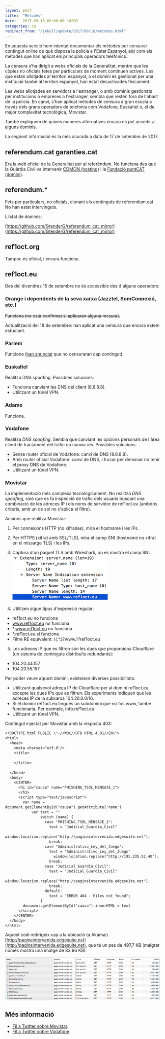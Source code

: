 ```yaml
---
layout: post
title:  "Mètodes"
date:   2017-09-16 00:00:00 +0200
categories: ca
redirect_from: "/jekyll/update/2017/09/16/metodes.html"
---
```


En aquesta secció hem intentat documentar els mètodes per censurar contingut online de què disposa la policia a l'Estat Espanyol, així com els mètodes que han aplicat els principals operadors telefònics.

La censura s'ha dirigit a webs oficials de la Generalitat, mentre que les còpies no oficials fetes per particulars de moment continuen actives. Les que estan allotjades al territori espanyol, o el domini és gestionat per una institució també al territori espanyol, han estat desactivades físicament.

Les webs allotjades en servidors a l'estranger, o amb dominis gestionats per institucions o empreses a l'estranger, sembla que resten fora de l'abast de la policia. En canvi, s'han aplicat mètodes de censura a gran escala a través dels grans operadors de telefonia com Vodafone, Euskaltel o, el de major complexitat tecnològica, Movistar.

També expliquem de quines maneres alternatives encara es pot accedir a alguns dominis.

La següent informació és la més acurada a data de 17 de setembre de 2017.

## referendum.cat garanties.cat

Era la web oficial de la Generalitat per al referèndum. No funciona des que la Guàrdia Civil va intervenir [CDMON (hosting)](https://blog.cdmon.com/comunicado-oficial-referendum-cat/) i la [Fundació puntCAT (domini)](http://fundacio.cat/ca/noticies/la-fundacio-puntcat-te-com-missio-basica-la-divulgacio-i-presencia-de-la-llengua-i-cultura).

## referendum.*

Fets per particulars, no oficials, clonant els continguts de referendum.cat. No han estat intervinguts.

Llistat de dominis:

[https://github.com/GrenderG/referendum_cat_mirror](https://github.com/GrenderG/referendum_cat_mirror)

## ref1oct.org

Tampoc és oficial, i encara funciona.

## ref1oct.eu

Des del divendres 15 de setembre no és accessible des d'alguns operadors:

### Orange i dependents de la seva xarxa (Jazztel, SomConnexió, etc.)

~~Funciona (no està confirmat si aplicaran alguna mesura).~~

Actualització del 18 de setembre: han aplicat una censura que encara estem estudiant.

### Parlem

Funciona ([han anunciat](https://twitter.com/parlem_telecom/status/909160184517464064) que no censuraran cap contingut).

### Euskaltel

Realitza DNS spoofing. Possibles solucions:

- Funciona canviant les DNS del client (8.8.8.8).
- Utilitzant un túnel VPN.

### Adamo

Funciona.

### Vodafone

Realitza *DNS spoofing*. Sembla que canviant les opcions personals de l'àrea client de tractament del tràfic no canvia res. Possibles solucions:

- Sense router oficial de Vodafone: canvi de DNS (8.8.8.8).
- Amb router oficial Vodafone: canvi de DNS, i trucar per demanar no tenir el proxy DNS de Vodafone.
- Utilitzant un túnel VPN.

### Movistar

La implementació més complexa tecnològicament. No realitza *DNS spoofing*, sinó que es fa inspecció de tràfic dels usuaris buscant una combinació de les adreces IP i els noms de servidor de ref1oct.eu (ambdós criteris, amb un de sol no s'aplica el filtre).

Accions que realitza Movistar:

1. Per connexions HTTP (no xifrades), mira el hostname i les IPs.
2. Per HTTPS (xifrat amb SSL/TLS), mira el camp SNI (hostname no xifrat en el missatge TLS) i les IPs.
3. Captura d'un paquet TLS amb Wireshark, on es mostra el camp SNI.
![Camp SNI del paquet TLS, vista amb Wireshark](/media/movistar-wireshark-mitm.png "movistar wireshark mitm")

4. Utilitzen algun tipus d'expressió regular:
  - ref1oct.eu no funciona
  - www.ref1oct.eu no funciona
  - *.www.ref1oct.eu no funciona
  - *.ref1oct.eu sí funciona
  - Filtre RE equivalent: ((.*\.)?www\.)?ref1oct\.eu
5. Les adreces IP que es filtren són les dues que proporciona Cloudflare (un sistema de continguts distribuïts redundants):
  - 104.20.44.157
  - 104.20.55.157

Per poder veure aquest domini, existeixen diverses possibilitats:

- Utilitzant qualsevol adreça IP de Cloudflare per al domini ref1oct.eu, excepte les dues IPs que es filtren. Els experiments indiquen que les adreces IP de la subxarxa 104.20.0.0/16.
- Si el domini ref1oct.eu tingués un subdomini que no fos www, també funcionaria. Per exemple, info.ref1oct.eu.
- Utilitzant un túnel VPN.

Contingut injectat per Movistar amb la resposta 403:

```
<!DOCTYPE html PUBLIC \"-//W3C//DTD HTML 4.01//EN\">
<html>
  <head>
    <meta charset="utf-8"/>
    <title>

    </title>

  </head>
  <body>
    <CENTER>
      <h1 id="causa" name="PHISHING_TSOL_MENSAJE_1">
      </h1>
      <script type="text/javascript">
        var name = document.getElementById("causa").getAttribute('name')
            var text = ""
                switch (name) {
                  case "PHISHING_TSOL_MENSAJE_1":
                    text = "Judicial_Guardia_Civil"
                      window.location.replace("http://paginaintervenida.edgesuite.net");
                    break;
                  case "Administrativo_Ley_del_Juego":
                    text = "Administrativo_Ley_del_Juego"
                      window.location.replace("http://195.235.52.40");
                    break;
                  case "Judicial_Guardia_Civil":
                    text = "Judicial_Guardia_Civil"
                      window.location.replace("http://paginaintervenida.edgesuite.net");
                    break;
                  default:
                    text = "ERROR 404 - Files not found";
                }
        document.getElementById("causa").innerHTML = text
      </script>
    </CENTER>
  </body>
</html>
```

Aquest codi redirigeix cap a la ubicació (a Akamai) [http://paginaintervenida.edgesuite.net](http://paginaintervenida.edgesuite.net), que té un pes de 497,7 KB (malgrat només mostra una imatge de 83,96 KB).

![Trànsit en una web intervinguda](/media/pagina-intervenida-gc-inspector.png "trànsit en una web intervinguda")


## Més informació

- [Fil a Twitter sobre Movistar](https://twitter.com/jmendeth/status/909429033838014464).
- [Fil a Twitter sobre Vodafone](https://twitter.com/mola_io/status/909071359107530752).
